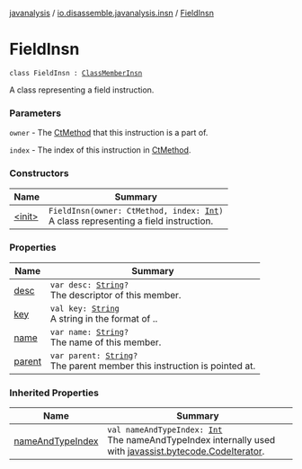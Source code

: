 [javanalysis](../../index.md) / [io.disassemble.javanalysis.insn](../index.md) / [FieldInsn](./index.md)

# FieldInsn

`class FieldInsn : `[`ClassMemberInsn`](../-class-member-insn/index.md)

A class representing a field instruction.

### Parameters

`owner` - The [CtMethod](#) that this instruction is a part of.

`index` - The index of this instruction in [CtMethod](#).

### Constructors

| Name | Summary |
|---|---|
| [&lt;init&gt;](-init-.md) | `FieldInsn(owner: CtMethod, index: `[`Int`](https://kotlinlang.org/api/latest/jvm/stdlib/kotlin/-int/index.html)`)`<br>A class representing a field instruction. |

### Properties

| Name | Summary |
|---|---|
| [desc](desc.md) | `var desc: `[`String`](https://kotlinlang.org/api/latest/jvm/stdlib/kotlin/-string/index.html)`?`<br>The descriptor of this member. |
| [key](key.md) | `val key: `[`String`](https://kotlinlang.org/api/latest/jvm/stdlib/kotlin/-string/index.html)<br>A string in the format of .. |
| [name](name.md) | `var name: `[`String`](https://kotlinlang.org/api/latest/jvm/stdlib/kotlin/-string/index.html)`?`<br>The name of this member. |
| [parent](parent.md) | `var parent: `[`String`](https://kotlinlang.org/api/latest/jvm/stdlib/kotlin/-string/index.html)`?`<br>The parent member this instruction is pointed at. |

### Inherited Properties

| Name | Summary |
|---|---|
| [nameAndTypeIndex](../-class-member-insn/name-and-type-index.md) | `val nameAndTypeIndex: `[`Int`](https://kotlinlang.org/api/latest/jvm/stdlib/kotlin/-int/index.html)<br>The nameAndTypeIndex internally used with [javassist.bytecode.CodeIterator](#). |
